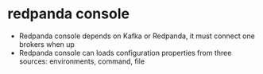 # redpanda console

- Redpanda console depends on Kafka or Redpanda, it must connect one brokers when up
- Redpanda console can loads configuration properties from three sources: environments, command, file
